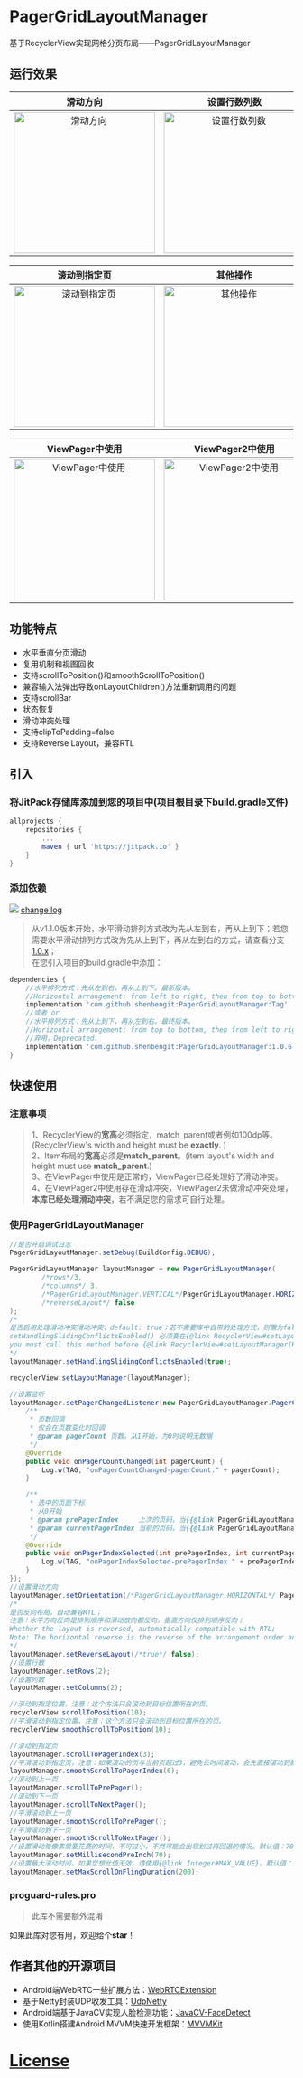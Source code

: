 # PagerGridLayoutManager
基于RecyclerView实现网格分页布局——PagerGridLayoutManager
## 运行效果
|滑动方向|设置行数列数|滚动到指定位置|
|:---:|:---:|:---:|
|<img src="https://github.com/shenbengit/PagerGridLayoutManager/blob/master/screenshots/%E6%BB%91%E5%8A%A8%E6%96%B9%E5%90%91.gif" alt="滑动方向" width="250px">|<img src="https://github.com/shenbengit/PagerGridLayoutManager/blob/master/screenshots/%E8%AE%BE%E7%BD%AE%E8%A1%8C%E6%95%B0%E5%88%97%E6%95%B0.gif" alt="设置行数列数" width="250px">|<img src="https://github.com/shenbengit/PagerGridLayoutManager/blob/master/screenshots/%E6%BB%9A%E5%8A%A8%E5%88%B0%E6%8C%87%E5%AE%9A%E4%BD%8D%E7%BD%AE.gif" alt="滚动到指定位置" width="250px">

|滚动到指定页|其他操作|
|:---:|:---:|
|<img src="https://github.com/shenbengit/PagerGridLayoutManager/blob/master/screenshots/%E6%BB%9A%E5%8A%A8%E5%88%B0%E6%8C%87%E5%AE%9A%E9%A1%B5.gif" alt="滚动到指定页" width="250px">|<img src="https://github.com/shenbengit/PagerGridLayoutManager/blob/master/screenshots/%E5%85%B6%E4%BB%96%E6%93%8D%E4%BD%9C.gif" alt="其他操作" width="250px">|

|ViewPager中使用|ViewPager2中使用|
|:---:|:---:|
|<img src="https://github.com/shenbengit/PagerGridLayoutManager/blob/master/screenshots/ViewPager%E4%B8%AD%E4%BD%BF%E7%94%A8.gif" alt="ViewPager中使用" width="250px">|<img src="https://github.com/shenbengit/PagerGridLayoutManager/blob/master/screenshots/ViewPager2%E4%B8%AD%E4%BD%BF%E7%94%A8.gif" alt="ViewPager2中使用" width="250px">|


## 功能特点
- 水平垂直分页滑动
- 复用机制和视图回收
- 支持scrollToPosition()和smoothScrollToPosition()
- 兼容输入法弹出导致onLayoutChildren()方法重新调用的问题
- 支持scrollBar
- 状态恢复
- 滑动冲突处理
- 支持clipToPadding=false
- 支持Reverse Layout，兼容RTL

## 引入
### 将JitPack存储库添加到您的项目中(项目根目录下build.gradle文件)
```gradle
allprojects {
    repositories {
        ...
        maven { url 'https://jitpack.io' }
    }
}
```
### 添加依赖
[![](https://jitpack.io/v/shenbengit/PagerGridLayoutManager.svg)](https://jitpack.io/#shenbengit/PagerGridLayoutManager) [change log](https://github.com/shenbengit/PagerGridLayoutManager/blob/master/CHANGE%20LOG.md)
> 从v1.1.0版本开始，水平滑动排列方式改为先从左到右，再从上到下；若您需要水平滑动排列方式改为先从上到下，再从左到右的方式，请查看分支[1.0.x](https://github.com/shenbengit/PagerGridLayoutManager/tree/1.0.x)；        
> 在您引入项目的build.gradle中添加：    
```gradle
dependencies {
    //水平排列方式：先从左到右，再从上到下。最新版本。
    //Horizontal arrangement: from left to right, then from top to bottom. Latest version.
    implementation 'com.github.shenbengit:PagerGridLayoutManager:Tag'
    //或者 or 
    //水平排列方式：先从上到下，再从左到右。最终版本。
    //Horizontal arrangement: from top to bottom, then from left to right. Final version.
    //弃用，Deprecated.
    implementation 'com.github.shenbengit:PagerGridLayoutManager:1.0.6'
}
```
## 快速使用
### 注意事项
> 1、RecyclerView的**宽高**必须指定，match_parent或者例如100dp等。 (RecyclerView's width and height must be **exactly**. )    
> 2、Item布局的**宽高**必须是**match_parent**。(item layout's width and height must use **match_parent**.)        
> 3、在ViewPager中使用是正常的，ViewPager已经处理好了滑动冲突。    
> 4、在ViewPager2中使用存在滑动冲突，ViewPager2未做滑动冲突处理，**本库已经处理滑动冲突**，若不满足您的需求可自行处理。

### 使用PagerGridLayoutManager
```java
//是否开启调试日志
PagerGridLayoutManager.setDebug(BuildConfig.DEBUG);

PagerGridLayoutManager layoutManager = new PagerGridLayoutManager(
        /*rows*/3, 
        /*columns*/ 3, 
        /*PagerGridLayoutManager.VERTICAL*/PagerGridLayoutManager.HORIZONTAL, 
        /*reverseLayout*/ false
);
/*
是否启用处理滑动冲突滑动冲突，default: true；若不需要库中自带的处理方式，则置为false，自行处理。
setHandlingSlidingConflictsEnabled() 必须要在{@link RecyclerView#setLayoutManager(RecyclerView.LayoutManager)} 之前调用，否则无效
you must call this method before {@link RecyclerView#setLayoutManager(RecyclerView.LayoutManager)}
*/
layoutManager.setHandlingSlidingConflictsEnabled(true);

recyclerView.setLayoutManager(layoutManager);

//设置监听
layoutManager.setPagerChangedListener(new PagerGridLayoutManager.PagerChangedListener() {
    /**
     * 页数回调
     * 仅会在页数变化时回调
     * @param pagerCount 页数，从1开始，为0时说明无数据
     */
    @Override
    public void onPagerCountChanged(int pagerCount) {
        Log.w(TAG, "onPagerCountChanged-pagerCount:" + pagerCount);
    }

    /**
     * 选中的页面下标
     * 从0开始
     * @param prePagerIndex     上次的页码，当{{@link PagerGridLayoutManager#getItemCount()}}为0时，为-1，{{@link PagerGridLayoutManager#NO_ITEM}}
     * @param currentPagerIndex 当前的页码，当{{@link PagerGridLayoutManager#getItemCount()}}为0时，为-1，{{@link PagerGridLayoutManager#NO_ITEM}}
     */
    @Override
    public void onPagerIndexSelected(int prePagerIndex, int currentPagerIndex) {
        Log.w(TAG, "onPagerIndexSelected-prePagerIndex " + prePagerIndex + ",currentPagerIndex:" + currentPagerIndex);
    }
});
//设置滑动方向
layoutManager.setOrientation(/*PagerGridLayoutManager.HORIZONTAL*/ PagerGridLayoutManager.VERTICAL);
/*
是否反向布局，自动兼容RTL；
注意：水平方向反向是排列顺序和滑动放向都反向，垂直方向仅排列顺序反向；
Whether the layout is reversed, automatically compatible with RTL;
Note: The horizontal reverse is the reverse of the arrangement order and the sliding direction, and the vertical direction is only the reverse of the arrangement order;
*/
layoutManager.setReverseLayout(/*true*/ false);
//设置行数
layoutManager.setRows(2);
//设置列数
layoutManager.setColumns(2);

//滚动到指定位置，注意：这个方法只会滚动到目标位置所在的页。
recyclerView.scrollToPosition(10);
//平滑滚动到指定位置，注意：这个方法只会滚动到目标位置所在的页。
recyclerView.smoothScrollToPosition(10);

//滚动到指定页
layoutManager.scrollToPagerIndex(3);
//平滑滚动到指定页，注意：如果滚动的页与当前页超过3，避免长时间滚动，会先直接滚动到就近的页，再做平滑滚动
layoutManager.smoothScrollToPagerIndex(6);
//滚动到上一页
layoutManager.scrollToPrePager();
//滚动到下一页
layoutManager.scrollToNextPager();
//平滑滚动到上一页
layoutManager.smoothScrollToPrePager();
//平滑滚动到下一页
layoutManager.smoothScrollToNextPager();
//设置滑动每像素需要花费的时间，不可过小，不然可能会出现划过再回退的情况。默认值：70
layoutManager.setMillisecondPreInch(70);
//设置最大滚动时间，如果您想此值无效，请使用{@link Integer#MAX_VALUE}。默认值：200 ms
layoutManager.setMaxScrollOnFlingDuration(200);

```

### proguard-rules.pro
> 此库不需要额外混淆

如果此库对您有用，欢迎给个**star**！

## 作者其他的开源项目
- Android端WebRTC一些扩展方法：[WebRTCExtension](https://github.com/shenbengit/WebRTCExtension)
- 基于Netty封装UDP收发工具：[UdpNetty](https://github.com/shenbengit/UdpNetty)
- Android端基于JavaCV实现人脸检测功能：[JavaCV-FaceDetect](https://github.com/shenbengit/JavaCV-FaceDetect)
- 使用Kotlin搭建Android MVVM快速开发框架：[MVVMKit](https://github.com/shenbengit/MVVMKit)

# [License](https://github.com/shenbengit/PagerGridLayoutManager/blob/master/LICENSE)
